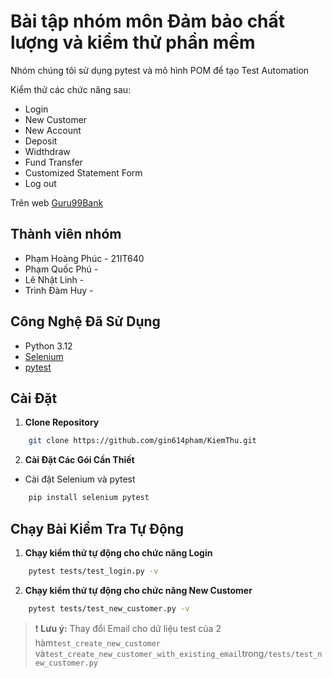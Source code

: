 # Bài tập nhóm môn Đảm bảo chất lượng và kiểm thử phần mềm

Nhóm chúng tôi sử dụng pytest và mô hình POM để tạo Test Automation

Kiểm thử các chức năng sau:

- Login
- New Customer
- New Account
- Deposit
- Widthdraw
- Fund Transfer
- Customized Statement Form
- Log out

Trên web [Guru99Bank](http://www.demo.guru99.com/V4/)

## Thành viên nhóm

- Phạm Hoàng Phúc - 21IT640
- Phạm Quốc Phú -
- Lê Nhật Linh -
- Trình Đàm Huy -

## Công Nghệ Đã Sử Dụng

- Python 3.12
- [Selenium](https://www.selenium.dev/)
- [pytest](https://pytest.org/)

## Cài Đặt

1. **Clone Repository**

```bash
    git clone https://github.com/gin614pham/KiemThu.git
```

2. **Cài Đặt Các Gói Cần Thiết**

- Cài đặt Selenium và pytest

```bash
    pip install selenium pytest
```

## Chạy Bài Kiểm Tra Tự Động

1. **Chạy kiểm thử tự động cho chức năng Login**

```bash
    pytest tests/test_login.py -v
```

2. **Chạy kiểm thử tự động cho chức năng New Customer**

```bash
    pytest tests/test_new_customer.py -v
```

> ❗ **Lưu ý:** Thay đổi Email cho dữ liệu test của 2 hàm`test_create_new_customer` và`test_create_new_customer_with_existing_email`trong`/tests/test_new_customer.py`
